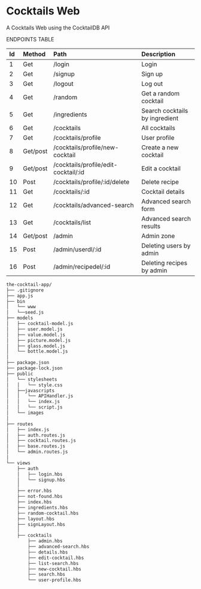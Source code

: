 # Cocktails Web

A Cocktails Web using the CocktailDB API

ENDPOINTS TABLE


| Id        | Method        | Path                               | Description                |
| :---      |     :---      |    :---                            |  :---                      |
| 1         | Get           | /login                             |    Login                   |
| 2         | Get           |  /signup                           |    Sign up                  |
|3          | Get           | /logout                           | Log out
| 4         |  Get          |  /random                          |  Get a random cocktail     |
| 5         |  Get          |  /ingredients                      |  Search cocktails by ingredient |
| 6         | Get           |  /cocktails                        |  All cocktails             |
| 7         | Get           |  /cocktails/profile                |  User profile              |
| 8         | Get/post      | /cocktails/profile/new-cocktail            |   Create a new cocktail    |
| 9         |Get/post       | /cocktails/profile/edit-cocktail/:id      |   Edit a cocktail          |
|10         |Post           |  /cocktails/profile/:id/delete       |     Delete recipe                      |
| 11        |  Get          | /cocktails/:id                   |  Cocktail details          |
|12         | Get         |  /cocktails/advanced-search          | Advanced search form        |
|13         | Get           |  /cocktails/list                   |  Advanced search results      |      
| 14        | Get/post     |  /admin     |   Admin zone          |
| 15         |  Post         |    /admin/userdl/:id                | Deleting users by admin          |
| 16         |   Post         |    /admin/recipedel/:id            |    Deleting recipes by admin   |

```bash
the-cocktail-app/
├── .gitignore
├── app.js
├── bin
│   └── www
│   └──seed.js
├── models
│   ├── cocktail-model.js
│   ├── user.model.js
│   ├── value.model.js
│   ├── picture.model.js
│   ├── glass.model.js
│   └── bottle.model.js
│    
├── package.json
├── package-lock.json
├── public
│   └── stylesheets
│   │   └── style.css
│   ├──javascripts
│   │   └── APIHandler.js
│   │   └── index.js
│   │   └── script.js
│   └── images
│       
├── routes
│   ├── index.js
│   ├── auth.routes.js
│   ├── cocktail.routes.js
│   ├── base.routes.js
│   └── admin.routes.js
│
└── views
    ├── auth
    │   ├── login.hbs
    │   └── signup.hbs
    │
    ├── error.hbs
    ├── not-found.hbs
    ├── index.hbs
    ├── ingredients.hbs
    ├── random-cocktail.hbs
    ├── layout.hbs
    ├── signLayout.hbs
    │
    ├── cocktails
        ├── admin.hbs
        ├── advanced-search.hbs
        ├── details.hbs
        ├── edit-cocktail.hbs
        ├── list-search.hbs
        ├── new-cocktail.hbs
        ├── search.hbs
        └── user-profile.hbs
        
     
```
